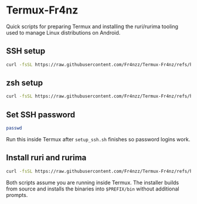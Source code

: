 # Termux-Fr4nz

Quick scripts for preparing Termux and installing the ruri/rurima tooling used to manage Linux distributions on Android.

## SSH setup

```bash
curl -fsSL https://raw.githubusercontent.com/Fr4nzz/Termux-Fr4nz/refs/heads/main/setup_ssh.sh | bash
```

## zsh setup

```bash
curl -fsSL https://raw.githubusercontent.com/Fr4nzz/Termux-Fr4nz/refs/heads/main/install_zsh.sh | bash
```

## Set SSH password

```bash
passwd
```

Run this inside Termux after `setup_ssh.sh` finishes so password logins work.

## Install ruri and rurima

```bash
curl -fsSL https://raw.githubusercontent.com/Fr4nzz/Termux-Fr4nz/refs/heads/main/install_ruri_rurima.sh | bash
```

Both scripts assume you are running inside Termux. The installer builds from source and installs the binaries into `$PREFIX/bin` without additional prompts.
